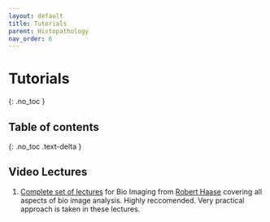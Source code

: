 ```yaml
---
layout: default
title: Tutorials
parent: Histopathology
nav_order: 6
---
```


# Tutorials
{: .no_toc }

## Table of contents
{: .no_toc .text-delta }

## Video Lectures

1. [Complete set of lectures](https://www.youtube.com/playlist?list=PL5ESQNfM5lc7SAMstEu082ivW4BDMvd0U) for Bio Imaging from [Robert Haase](https://myerslab.mpi-cbg.de/robert-haase/) covering all aspects of bio image analysis. Highly reccomended. Very practical approach is taken in these lectures.



